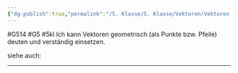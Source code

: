 ```yaml
---
{"dg-publish":true,"permalink":"/5. Klasse/5. Klasse/Vektoren/Vektoren als Punkte bzw. Pfeile/"}
---
```


#G514 #G5 #5kl
Ich kann Vektoren geometrisch (als Punkte bzw. Pfeile) deuten und verständig einsetzen.

siehe auch:
___

